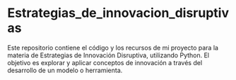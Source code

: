 # Estrategias_de_innovacion_disruptivas
Este repositorio contiene el código y los recursos de mi proyecto para la materia de Estrategias de Innovación Disruptiva, utilizando Python. El objetivo es explorar y aplicar conceptos de innovación a través del desarrollo de un modelo o herramienta.
